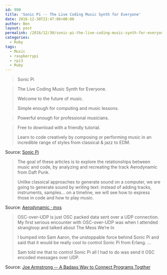 ```yaml
---
id: 990
title: 'Sonic Pi -- The Live Coding Music Synth for Everyone'
date: 2016-12-30T22:47:06+00:00
author: Ben
layout: post
permalink: /2016/12/30/sonic-pi-the-live-coding-music-synth-for-everyone/
categories:
  - Ruby
tags:
  - Music
  - raspberrypi
  - rpi3
  - Ruby
---
```

> Sonic Pi
  
> The Live Coding Music Synth for Everyone.
> 
> Welcome to the future of music.
> 
> Simple enough for computing and music lessons.
  
> Powerful enough for professional musicians.
  
> Free to download with a friendly tutorial.
> 
> Learn to code creatively by composing or performing music in an incredible range of styles from classical & jazz to EDM.

Source: [Sonic Pi](http://sonic-pi.net/)

> The goal of these articles is to explore the relationships between music and code, by analyzing and recreating the track Aerodynamic from Daft Punk.
> 
> Unlike classical approaches to generate sound on a computer, we are going to generate sound by writing text: instead of adding tracks, instruments, samples… on a timeline, we will see how to express those in code and how to play music.

Source: [Aerodynamic · mxs](https://aimxhaisse.com/aerodynamic-en.html)

> OSC-over-UDP is just OSC packed data sent over a UDP connection. My first serious encounter with OSC-over-UDP was when I attended strangloop and talked about The Mess We&#8217;re In
> 
> I bumped into Sam Aaron, the unstoppable force behind Sonic Pi and said that it would be really cool to control Sonic Pi from Erlang. ...
> 
> Sam told me that to control Sonic Pi all I had to do was send it OSC encoded messages over UDP. 

Source: [Joe Armstrong -- A Badass Way to Connect Programs Togther](https://joearms.github.io/2016/01/28/A-Badass-Way-To-Connect-Programs-Together.html)